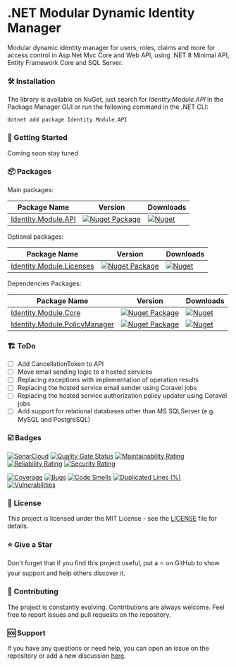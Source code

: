 ﻿# .NET Modular Dynamic Identity Manager

Modular dynamic identity manager for users, roles, claims and more for access control in Asp.Net Mvc Core and Web API, using .NET 8 Minimal API, Entity Framework Core and SQL Server.

### 🛠️ Installation

The library is available on NuGet, just search for _Identity.Module.API_ in the Package Manager GUI or run the following command in the .NET CLI:

```shell
dotnet add package Identity.Module.API
```

### 🚀 Getting Started

Coming soon stay tuned

### 📦 Packages

Main packages:

|Package Name|Version|Downloads|
|------------|-------|---------|
|[Identity.Module.API](https://www.nuget.org/packages/Identity.Module.API)|[![Nuget Package](https://badgen.net/nuget/v/Identity.Module.API)](https://www.nuget.org/packages/Identity.Module.API)|[![Nuget](https://img.shields.io/nuget/dt/Identity.Module.Api)](https://www.nuget.org/packages/Identity.Module.Api/)|

Optional packages:

|Package Name|Version|Downloads|
|------------|-------|---------|
|[Identity.Module.Licenses](https://www.nuget.org/packages/Identity.Module.Licenses)|[![Nuget Package](https://badgen.net/nuget/v/Identity.Module.Licenses)](https://www.nuget.org/packages/Identity.Module.Licenses)|[![Nuget](https://img.shields.io/nuget/dt/Identity.Module.Licenses)](https://www.nuget.org/packages/Identity.Module.Licenses/)|

Dependencies Packages:

|Package Name|Version|Downloads|
|------------|-------|---------|
|[Identity.Module.Core](https://www.nuget.org/packages/Identity.Module.Core)|[![Nuget Package](https://badgen.net/nuget/v/Identity.Module.Core)](https://www.nuget.org/packages/Identity.Module.Core)|[![Nuget](https://img.shields.io/nuget/dt/Identity.Module.Core)](https://www.nuget.org/packages/Identity.Module.Core/)|
|[Identity.Module.PolicyManager](https://www.nuget.org/packages/Identity.Module.PolicyManager)|[![Nuget Package](https://badgen.net/nuget/v/Identity.Module.PolicyManager)](https://www.nuget.org/packages/Identity.Module.PolicyManager)|[![Nuget](https://img.shields.io/nuget/dt/Identity.Module.PolicyManager)](https://www.nuget.org/packages/Identity.Module.PolicyManager/)|

### 🏗️ ToDo

- [ ] Add CancellationToken to API
- [ ] Move email sending logic to a hosted services
- [ ] Replacing exceptions with implementation of operation results 
- [ ] Replacing the hosted service email sender using Coravel jobs
- [ ] Replacing the hosted service authorization policy updater using Coravel jobs
- [ ] Add support for relational databases other than MS SQLServer (e.g. MySQL and PostgreSQL)
<!--
- [ ] Add endpoints for two-factor authentication and management
- [ ] Add endpoints for downloading and deleting personal data
- [ ] Add support for multi tenancy
- [ ] Add authentication support from third-party providers (e.g. GitHub, Azure)
-->

<!--
### 📖 Documentation
-->

### ☑️ Badges

[![SonarCloud](https://sonarcloud.io/images/project_badges/sonarcloud-white.svg)](https://sonarcloud.io/dashboard?id=progetti-2025_minimalapi-identity)
[![Quality Gate Status](https://sonarcloud.io/api/project_badges/measure?project=progetti-2025_minimalapi-identity&metric=alert_status)](https://sonarcloud.io/dashboard?id=progetti-2025_minimalapi-identity)
[![Maintainability Rating](https://sonarcloud.io/api/project_badges/measure?project=progetti-2025_minimalapi-identity&metric=sqale_rating)](https://sonarcloud.io/dashboard?id=progetti-2025_minimalapi-identity) 
[![Reliability Rating](https://sonarcloud.io/api/project_badges/measure?project=progetti-2025_minimalapi-identity&metric=reliability_rating)](https://sonarcloud.io/dashboard?id=progetti-2025_minimalapi-identity) 
[![Security Rating](https://sonarcloud.io/api/project_badges/measure?project=progetti-2025_minimalapi-identity&metric=security_rating)](https://sonarcloud.io/dashboard?id=progetti-2025_minimalapi-identity) 

[![Coverage](https://sonarcloud.io/api/project_badges/measure?project=progetti-2025_minimalapi-identity&metric=coverage)](https://sonarcloud.io/dashboard?id=progetti-2025_minimalapi-identity)
[![Bugs](https://sonarcloud.io/api/project_badges/measure?project=progetti-2025_minimalapi-identity&metric=bugs)](https://sonarcloud.io/dashboard?id=progetti-2025_minimalapi-identity)
[![Code Smells](https://sonarcloud.io/api/project_badges/measure?project=progetti-2025_minimalapi-identity&metric=code_smells)](https://sonarcloud.io/dashboard?id=progetti-2025_minimalapi-identity)
[![Duplicated Lines (%)](https://sonarcloud.io/api/project_badges/measure?project=progetti-2025_minimalapi-identity&metric=duplicated_lines_density)](https://sonarcloud.io/dashboard?id=progetti-2025_minimalapi-identity)
[![Vulnerabilities](https://sonarcloud.io/api/project_badges/measure?project=progetti-2025_minimalapi-identity&metric=vulnerabilities)](https://sonarcloud.io/dashboard?id=progetti-2025_minimalapi-identity)

### 📜 License

This project is licensed under the MIT License - see the [LICENSE](LICENSE) file for details.

### ⭐ Give a Star

Don't forget that if you find this project useful, put a ⭐ on GitHub to show your support and help others discover it.

### 🤝 Contributing

The project is constantly evolving. Contributions are always welcome. Feel free to report issues and pull requests on the repository.

### 🆘 Support

If you have any questions or need help, you can open an issue on the repository or add a new discussion [here](https://github.com/AngeloDotNet/MinimalApi.Identity/discussions/1).
